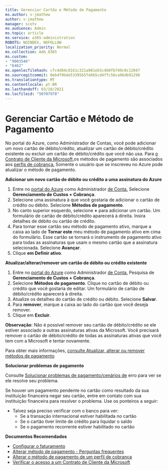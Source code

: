 ```yaml
---
title: Gerenciar Cartão e Método de Pagamento
ms.author: v-jmathew
author: v-jmathew
manager: scotv
ms.audience: Admin
ms.topic: article
ms.service: o365-administration
ROBOTS: NOINDEX, NOFOLLOW
localization_priority: Normal
ms.collection: Adm_O365
ms.custom:
- "9003546"
- "6462"
ms.openlocfilehash: cfc4d84c8161c321a981eb5c4b0fb749c0c12047
ms.sourcegitcommit: 0eb4f9bde53395b5fd4b5cd4ffc56ca96db91298
ms.translationtype: MT
ms.contentlocale: pt-BR
ms.lasthandoff: 03/10/2021
ms.locfileid: "50707978"
---
```

# <a name="manage-card-and-payment-method"></a>Gerenciar Cartão e Método de Pagamento

No portal do Azure, como Administrador de Contas, você pode adicionar um novo cartão de débito/crédito, atualizar um cartão de débito/crédito existente ou excluir um cartão de débito/crédito que você não usa. Para [o Contrato de Cliente da Microsoft,](https://docs.microsoft.com/azure/billing/billing-how-to-change-credit-card?WT.mc_id=Portal-Microsoft_Azure_Support#check-access-to-a-microsoft-customer-agreement)os métodos de pagamento são associados aos [perfis de cobrança.](https://docs.microsoft.com/azure/billing/billing-how-to-change-credit-card?WT.mc_id=Portal-Microsoft_Azure_Support#change-payment-method-for-a-billing-profile) Somente o usuário que se inscreveu no Azure pode atualizar o método de pagamento.

**Adicionar um novo cartão de débito ou crédito a uma assinatura do Azure**

1. Entre no [portal do Azure](https://ms.portal.azure.com/) como Administrador [de Conta.](https://docs.microsoft.com/azure/cost-management-billing/manage/billing-subscription-transfer?WT.mc_id=Portal-Microsoft_Azure_Support#whoisaa) Selecione **Gerenciamento de Custos + Cobrança**.
2. Selecione uma assinatura à que você gostaria de adicionar o cartão de crédito ou débito. Selecione **Métodos de pagamento**.
3. No canto superior esquerdo, selecione **+** para adicionar um cartão. Um formulário de cartão de débito/crédito aparecerá à direita. Insira detalhes de débito ou cartão de crédito.
4. Para tornar esse cartão seu método de pagamento ativo, marque a caixa ao lado de **Tornar este** meu método de pagamento ativo em cima do formulário. Esse cartão se tornará o instrumento de pagamento ativo para todas as assinaturas que usam o mesmo cartão que a assinatura selecionada. Selecione **Avançar**.
5. Clique **em Definir ativo**. 
 
**Atualizar/alterar/remover um cartão de débito ou crédito existente**

1.  Entre no [portal do Azure](https://portal.azure.com/) como Administrador [de Conta.](https://docs.microsoft.com/azure/billing/billing-subscription-transfer?WT.mc_id=Portal-Microsoft_Azure_Support#whoisaa) Pesquisa de **Gerenciamento de Custos + Cobrança**.
2.  Selecione **Métodos de pagamento**. Clique no cartão de débito ou crédito que você gostaria de editar. Um formulário de cartão de débito/crédito aparecerá à direita.
3.  Atualize os detalhes do cartão de crédito ou débito. Selecione **Salvar**.
4.  Para **remover**, marque a caixa ao lado do cartão que você deseja remover.
5.  Clique em **Excluir**.

**Observação**: Não é possível remover seu cartão de débito/crédito se ele estiver associado a outras assinaturas ativas da Microsoft. Você precisará remover o cartão de débito/crédito de todas as assinaturas ativas que você tem com a Microsoft e tentar novamente.

Para obter mais informações, [consulte Atualizar, alterar ou remover métodos de pagamento](https://docs.microsoft.com/azure/billing/billing-how-to-change-credit-card?WT.mc_id=Portal-Microsoft_Azure_Support)

**Solucionar problemas de pagamento**

Consulte [Solucionar problemas de pagamento/cenários de](https://docs.microsoft.com/azure/cost-management-billing/manage/billing-troubleshoot-azure-payment-issues) erro para ver se ele resolve seu problema.

Se houver um pagamento pendente no cartão como resultado da sua instituição financeira negar  seu cartão, entre em contato com sua instituição financeira para resolver o problema. Use os ponteiros a seguir:

- Talvez seja preciso verificar com o banco para ver: 
    - Se a transação internacional estiver habilitada no cartão
    - Se o cartão tiver limite de crédito para liquidar o saldo
    - Se o pagamento recorrente estiver habilitado no cartão

**Documentos Recomendados**

- [Configurar o faturamento](https://docs.microsoft.com/azure/cost-management-billing/manage/pay-by-invoice)
- [Alterar método de pagamento - Perguntas frequentes](https://docs.microsoft.com/azure/cost-management-billing/manage/change-credit-card?WT.mc_id=Portal-Microsoft_Azure_Support#frequently-asked-questions)
- [Alterar o método de pagamento de um perfil de cobrança](https://docs.microsoft.com/azure/cost-management-billing/manage/change-credit-card?WT.mc_id=Portal-Microsoft_Azure_Support#change-payment-method-for-a-billing-profile)
- [Verificar o acesso a um Contrato de Cliente da Microsoft](https://docs.microsoft.com/azure/cost-management-billing/manage/change-credit-card?WT.mc_id=Portal-Microsoft_Azure_Support#check-access-to-a-microsoft-customer-agreement)
